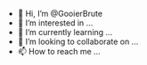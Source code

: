 - 👋 Hi, I’m @GooierBrute
- 👀 I’m interested in ...
- 🌱 I’m currently learning ...
- 💞️ I’m looking to collaborate on ...
- 📫 How to reach me ...

<!---
GooierBrute/GooierBrute is a ✨ special ✨ repository because its `README.md` (this file) appears on your GitHub profile.
You can click the Preview link to take a look at your changes.
--->
